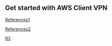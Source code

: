 <h2>Get started with AWS Client VPN</h2>










[References1](https://docs.aws.amazon.com/vpn/latest/clientvpn-admin/cvpn-getting-started.html)

[References2](https://www.youtube.com/watch?v=Bv70DoHDDCY)


[R3](https://www.youtube.com/watch?v=qluch6r528s)